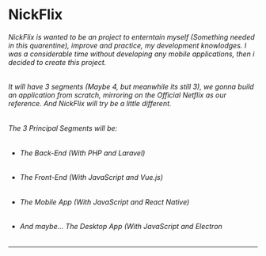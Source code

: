 # NickFlix

###### NickFlix is wanted to be an project to enterntain myself (Something needed in this quarentine), improve and practice, my development knowlodges. I was a considerable time without developing any mobile applications, then i decided to create this project.

###### It will have 3 segments (Maybe 4, but meanwhile its still 3), we gonna build an application from scratch, mirroring on the Official Netflix as our reference. And NickFlix will try be a little different.

###### The 3 Principal Segments will be:

* ###### The Back-End (With PHP and Laravel)
* ###### The Front-End (With JavaScript and Vue.js)
* ###### The Mobile App (With JavaScript and React Native)
* ###### And maybe... The Desktop App (With JavaScript and Electron
---
